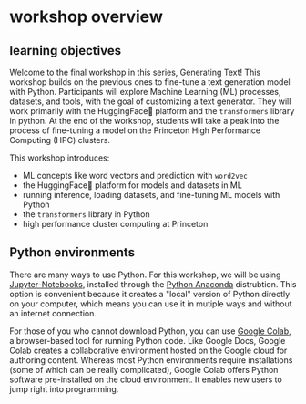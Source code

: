 # workshop overview

## learning objectives

Welcome to the final workshop in this series, Generating Text! This
workshop builds on the previous ones to fine-tune a text generation
model with Python. Participants will explore Machine Learning (ML)
processes, datasets, and tools, with the goal of customizing a text
generator. They will work primarily with the HuggingFace🤗 platform
and the `transformers` library in python. At the end of the workshop,
students will take a peak into the process of fine-tuning a model on
the Princeton High Performance Computing (HPC) clusters.

This workshop introduces:
- ML concepts like word vectors and prediction with `word2vec`
- the HuggingFace🤗 platform for models and datasets in ML
- running inference, loading datasets, and fine-tuning ML models with
  Python
- the `transformers` library in Python
- high performance cluster computing at Princeton

<!--
## anti-trans legislation

The past couple of years have seen an explosion in anti-trans legislation that restricts basic rights and recognition for trans people. In 2023, more than 500 bills were proposed that prevent trans people from using bathrooms, playing in sports, accessing healthcare, and more in ways that accord with their gender identity. Of those 500 proposals across state legislatures, 87 passed. Compare that number with last year, 2022, 174 bills were proposed, and 26 passed. See the Trans Legislation Tracker for more information.

This workshsop uses Python to scrape basic metadata about the 83 bills that have passed in 2023. This dataset, which is relatively small in size, will be a starting point for a larger dataset to be used in our next workshop on Text Analysis. For that workshop, participants will use Python to gather, clean, and analyze the full text of the bills themselves from congress.gov. They will explore how the terms “gender” and “sex” are being defined across the legislation, among other questions about the language contained within them.
-->


## Python environments

There are many ways to use Python. For this workshop, we will be using
[Jupyter-Notebooks](https://jupyter.org/), installed through the
[Python Anaconda](https://www.anaconda.com/download/success)
distrubtion. This option is convenient because it creates a "local"
version of Python directly on your computer, which means you can use
it in mutiple ways and without an internet connection.

For those of you who cannot download Python, you can use [Google
Colab](https://colab.research.google.com), a browser-based tool for
running Python code. Like Google Docs, Google Colab creates a
collaborative environment hosted on the Google cloud for authoring
content. Whereas most Python environments require installations (some
of which can be really complicated), Google Colab offers Python
software pre-installed on the cloud environment. It enables new users
to jump right into programming.

